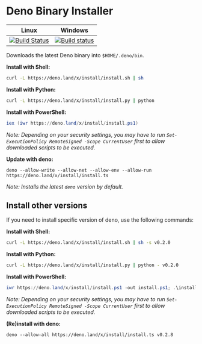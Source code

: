 # Deno Binary Installer

| **Linux** | **Windows** |
|:---------------:|:-----------:|
| [![Build Status](https://travis-ci.com/denoland/deno_install.svg?branch=master)](https://travis-ci.com/denoland/deno_install) | [![Build status](https://ci.appveyor.com/api/projects/status/gtekeaf7r60xa896?branch=master&svg=true)](https://ci.appveyor.com/project/deno/deno-install) |

Downloads the latest Deno binary into `$HOME/.deno/bin`.

**Install with Shell:**

```sh
curl -L https://deno.land/x/install/install.sh | sh
```

**Install with Python:**

```sh
curl -L https://deno.land/x/install/install.py | python
```

**Install with PowerShell:**

```powershell
iex (iwr https://deno.land/x/install/install.ps1)
```

_Note: Depending on your security settings, you may have to run `Set-ExecutionPolicy RemoteSigned -Scope CurrentUser` first to allow downloaded scripts to be executed._

**Update with deno:**

```
deno --allow-write --allow-net --allow-env --allow-run https://deno.land/x/install/install.ts
```

_Note: Installs the latest `deno` version by default._

## Install other versions

If you need to install specific version of deno, use the following commands:

**Install with Shell:**

```sh
curl -L https://deno.land/x/install/install.sh | sh -s v0.2.0
```

**Install with Python:**

```sh
curl -L https://deno.land/x/install/install.py | python - v0.2.0
```

**Install with PowerShell:**

```powershell
iwr https://deno.land/x/install/install.ps1 -out install.ps1; .\install.ps1 v0.2.0
```

_Note: Depending on your security settings, you may have to run `Set-ExecutionPolicy RemoteSigned -Scope CurrentUser` first to allow downloaded scripts to be executed._

**(Re)install with deno:**

```
deno --allow-all https://deno.land/x/install/install.ts v0.2.8
```
